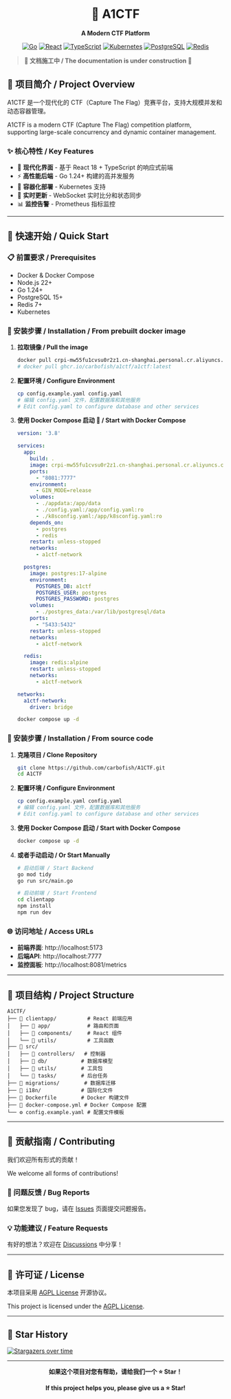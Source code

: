 <div align="center">

# 🚀 A1CTF

**A Modern CTF Platform**

[![Go](https://img.shields.io/badge/Go-1.24+-00ADD8?style=for-the-badge&logo=go&logoColor=white)](https://golang.org/)
[![React](https://img.shields.io/badge/React-18+-61DAFB?style=for-the-badge&logo=react&logoColor=black)](https://reactjs.org/)
[![TypeScript](https://img.shields.io/badge/TypeScript-5+-3178C6?style=for-the-badge&logo=typescript&logoColor=white)](https://www.typescriptlang.org/)
[![Kubernetes](https://img.shields.io/badge/Kubernetes-326CE5?style=for-the-badge&logo=kubernetes&logoColor=white)](https://kubernetes.io/)
[![PostgreSQL](https://img.shields.io/badge/PostgreSQL-336791?style=for-the-badge&logo=postgresql&logoColor=white)](https://www.postgresql.org/)
[![Redis](https://img.shields.io/badge/Redis-DC382D?style=for-the-badge&logo=redis&logoColor=white)](https://redis.io/)

</div>

> **🚧 文档施工中 / The documentation is under construction 🚧**

## 📖 项目简介 / Project Overview

A1CTF 是一个现代化的 CTF（Capture The Flag）竞赛平台，支持大规模并发和动态容器管理。

A1CTF is a modern CTF (Capture The Flag) competition platform, supporting large-scale concurrency and dynamic container management.

### ✨ 核心特性 / Key Features

- 🎯 **现代化界面** - 基于 React 18 + TypeScript 的响应式前端
- ⚡ **高性能后端** - Go 1.24+ 构建的高并发服务
- 🐳 **容器化部署** - Kubernetes 支持
- 🔄 **实时更新** - WebSocket 实时比分和状态同步
- 📊 **监控告警** - Prometheus 指标监控

---

## 🚀 快速开始 / Quick Start

### 📋 前置要求 / Prerequisites

- Docker & Docker Compose
- Node.js 22+
- Go 1.24+
- PostgreSQL 15+
- Redis 7+
- Kubernetes

### 🔧 安装步骤 / Installation / From prebuilt docker image

1. **拉取镜像 / Pull the image**
   ```bash
   docker pull crpi-mw55fu1cvsu0r2z1.cn-shanghai.personal.cr.aliyuncs.com/carbofish/a1ctf:latest
   # docker pull ghcr.io/carbofish/a1ctf/a1ctf:latest
   ```

2. **配置环境 / Configure Environment**
   ```bash
   cp config.example.yaml config.yaml
   # 编辑 config.yaml 文件，配置数据库和其他服务
   # Edit config.yaml to configure database and other services
   ```

3. **使用 Docker Compose 启动 🌟 / Start with Docker Compose**
   ```yaml
   version: '3.8'
   
   services:
     app:
       build: .
       image: crpi-mw55fu1cvsu0r2z1.cn-shanghai.personal.cr.aliyuncs.com/carbofish/a1ctf:latest
       ports:
         - "8081:7777"
       environment:
         - GIN_MODE=release
       volumes:
         - ./appdata:/app/data
         - ./config.yaml:/app/config.yaml:ro
         - ./k8sconfig.yaml:/app/k8sconfig.yaml:ro
       depends_on:
         - postgres
         - redis
       restart: unless-stopped
       networks:
         - a1ctf-network
   
     postgres:
       image: postgres:17-alpine
       environment:
         POSTGRES_DB: a1ctf
         POSTGRES_USER: postgres
         POSTGRES_PASSWORD: postgres
       volumes:
         - ./postgres_data:/var/lib/postgresql/data
       ports:
         - "5433:5432"
       restart: unless-stopped
       networks:
         - a1ctf-network
   
     redis:
       image: redis:alpine
       restart: unless-stopped
       networks:
         - a1ctf-network
   
   networks:
     a1ctf-network:
       driver: bridge 
   ```
   
   ```bash
   docker compose up -d
   ```

### 🔧 安装步骤 / Installation / From source code

1. **克隆项目 / Clone Repository**
   ```bash
   git clone https://github.com/carbofish/A1CTF.git
   cd A1CTF
   ```

2. **配置环境 / Configure Environment**
   ```bash
   cp config.example.yaml config.yaml
   # 编辑 config.yaml 文件，配置数据库和其他服务
   # Edit config.yaml to configure database and other services
   ```

3. **使用 Docker Compose 启动 / Start with Docker Compose**
   ```bash
   docker compose up -d
   ```

4. **或者手动启动 / Or Start Manually**
   ```bash
   # 启动后端 / Start Backend
   go mod tidy
   go run src/main.go
   
   # 启动前端 / Start Frontend
   cd clientapp
   npm install
   npm run dev
   ```

### 🌐 访问地址 / Access URLs

- **前端界面**: http://localhost:5173
- **后端API**: http://localhost:7777
- **监控面板**: http://localhost:8081/metrics

---

## 📁 项目结构 / Project Structure

```
A1CTF/
├── 📁 clientapp/          # React 前端应用
│   ├── 📁 app/            # 路由和页面
│   ├── 📁 components/     # React 组件
│   └── 📁 utils/          # 工具函数
├── 📁 src/               
│   ├── 📁 controllers/   # 控制器
│   ├── 📁 db/           # 数据库模型
│   ├── 📁 utils/        # 工具包
│   └── 📁 tasks/        # 后台任务
├── 📁 migrations/        # 数据库迁移
├── 📁 i18n/             # 国际化文件
├── 🐳 Dockerfile        # Docker 构建文件
├── 🐳 docker-compose.yml # Docker Compose 配置
└── ⚙️ config.example.yaml # 配置文件模板
```

---

## 🤝 贡献指南 / Contributing

我们欢迎所有形式的贡献！

We welcome all forms of contributions!

### 🐛 问题反馈 / Bug Reports

如果您发现了 bug，请在 [Issues](https://github.com/carbofish/A1CTF/issues) 页面提交问题报告。

### 💡 功能建议 / Feature Requests

有好的想法？欢迎在 [Discussions](https://github.com/carbofish/A1CTF/discussions) 中分享！

---

## 📄 许可证 / License

本项目采用 [AGPL License](LICENSE) 开源协议。

This project is licensed under the [AGPL License](LICENSE).

---

## 🌟 Star History

[![Stargazers over time](https://starchart.cc/carbofish/A1CTF.svg?variant=adaptive)](https://starchart.cc/carbofish/A1CTF)

---

<div align="center">

**如果这个项目对您有帮助，请给我们一个 ⭐ Star！**

**If this project helps you, please give us a ⭐ Star!**

</div>
